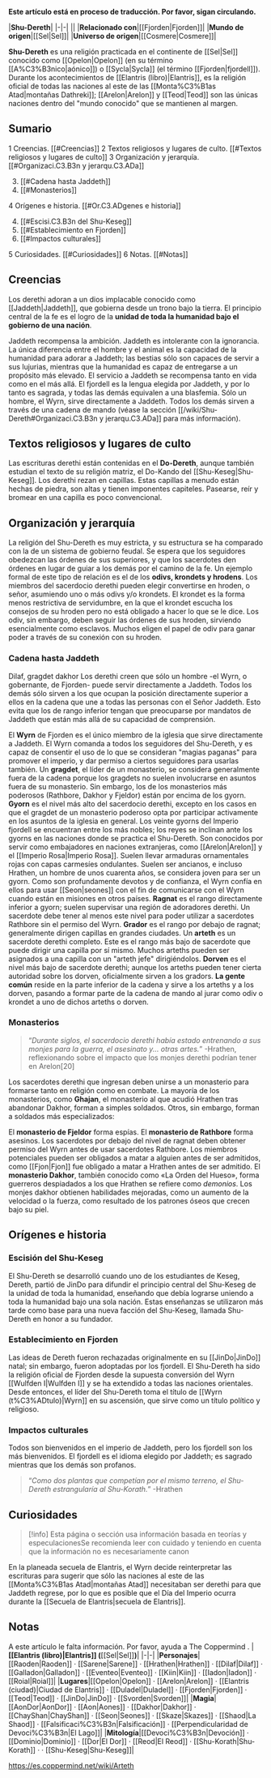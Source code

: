 **Este artículo está en proceso de traducción. Por favor, sigan circulando.**


|**Shu-Dereth**|
|-|-|
||
|**Relacionado con**|[[Fjorden\|Fjorden]]|
|**Mundo de origen**|[[Sel\|Sel]]|
|**Universo de origen**|[[Cosmere\|Cosmere]]|

**Shu-Dereth** es una religión practicada en el continente de [[Sel\|Sel]] conocido como [[Opelon\|Opelon]] (en su término [[A%C3%B3nico\|aónico]]) o [[Sycla\|Sycla]] (el término [[Fjorden\|fjordell]]). Durante los acontecimientos de [[Elantris (libro)\|Elantris]], es la religión oficial de todas las naciones al este de las [[Monta%C3%B1as Atad\|montañas Dathreki]]; [[Arelon\|Arelon]] y [[Teod\|Teod]] son las únicas naciones dentro del "mundo conocido" que se mantienen al margen. 

## Sumario

1 Creencias. [[#Creencias]] 
2 Textos religiosos y lugares de culto. [[#Textos religiosos y lugares de culto]] 
3 Organización y jerarquía. [[#Organizaci.C3.B3n y jerarqu.C3.ADa]] 

3. [[#Cadena hasta Jaddeth]] 
3. [[#Monasterios]] 


4 Orígenes e historia. [[#Or.C3.ADgenes e historia]] 

4. [[#Escisi.C3.B3n del Shu-Keseg]] 
4. [[#Establecimiento en Fjorden]] 
4. [[#Impactos culturales]] 


5 Curiosidades. [[#Curiosidades]] 
6 Notas. [[#Notas]] 


## Creencias
Los derethi adoran a un dios implacable conocido como [[Jaddeth\|Jaddeth]], que gobierna desde un trono bajo la tierra. El principio central de la fe es el logro de la **unidad de toda la humanidad bajo el gobierno de una nación**.






Jaddeth recompensa la ambición.
Jaddeth es intolerante con la ignorancia.
La única diferencia entre el hombre y el animal es la capacidad de la humanidad para adorar a Jaddeth; las bestias sólo son capaces de servir a sus lujurias, mientras que la humanidad es capaz de entregarse a un propósito más elevado.
El servicio a Jaddeth se recompensa tanto en vida como en el más allá.
El fjordell es la lengua elegida por Jaddeth, y por lo tanto es sagrada, y todas las demás equivalen a una blasfemia.
Sólo un hombre, el Wyrn, sirve directamente a Jaddeth. Todos los demás sirven a través de una cadena de mando (véase la sección [[/wiki/Shu-Dereth#Organizaci.C3.B3n y jerarqu.C3.ADa]] para más información).
## Textos religiosos y lugares de culto
Las escrituras derethi están contenidas en el **Do-Dereth**, aunque también estudian el texto de su religión matriz, el Do-Kando del [[Shu-Keseg\|Shu-Keseg]].
Los derethi rezan en capillas. Estas capillas a menudo están hechas de piedra, son altas y tienen imponentes capiteles. Pasearse, reír y bromear en una capilla es poco convencional.

## Organización y jerarquía
La religión del Shu-Dereth es muy estricta, y su estructura se ha comparado con la de un sistema de gobierno feudal. Se espera que los seguidores obedezcan las órdenes de sus superiores, y que los sacerdotes den órdenes en lugar de guiar a los demás por el camino de la fe.
Un ejemplo formal de este tipo de relación es el de los **odivs, krondets y hrodens**. Los miembros del sacerdocio derethi pueden elegir convertirse en hroden, o señor, asumiendo uno o más odivs y/o krondets. El krondet es la forma menos restrictiva de servidumbre, en la que el krondet escucha los consejos de su hroden pero no está obligado a hacer lo que se le dice. Los odiv, sin embargo, deben seguir las órdenes de sus hroden, sirviendo esencialmente como esclavos. Muchos eligen el papel de odiv para ganar poder a través de su conexión con su hroden.

### Cadena hasta Jaddeth
  Dilaf, gragdet dakhor
Los derethi creen que sólo un hombre -el Wyrn, o gobernante, de Fjorden- puede servir directamente a Jaddeth. Todos los demás sólo sirven a los que ocupan la posición directamente superior a ellos en la cadena que une a todas las personas con el Señor Jaddeth. Esto evita que los de rango inferior tengan que preocuparse por mandatos de Jaddeth que están más allá de su capacidad de comprensión.

El **Wyrn** de Fjorden es el único miembro de la iglesia que sirve directamente a Jaddeth. El Wyrn comanda a todos los seguidores del Shu-Dereth, y es capaz de consentir el uso de lo que se consideran "magias paganas" para promover el imperio, y dar permiso a ciertos seguidores para usarlas también.
Un **gragdet**, el líder de un monasterio, se considera generalmente fuera de la cadena porque los gragdets no suelen involucrarse en asuntos fuera de su monasterio. Sin embargo, los de los monasterios más poderosos (Rathbore, Dakhor y Fjeldor) están por encima de los gyorn.
**Gyorn** es el nivel más alto del sacerdocio derethi, excepto en los casos en que el gragdet de un monasterio poderoso opta por participar activamente en los asuntos de la iglesia en general. Los veinte gyorns del Imperio fjordell se encuentran entre los más nobles; los reyes se inclinan ante los gyorns en las naciones donde se practica el Shu-Dereth. Son conocidos por servir como embajadores en naciones extranjeras, como [[Arelon\|Arelon]] y el [[Imperio Rosa\|Imperio Rosa]]. Suelen llevar armaduras ornamentales rojas con capas carmesíes ondulantes. Suelen ser ancianos, e incluso Hrathen, un hombre de unos cuarenta años, se considera joven para ser un gyorn. Como son profundamente devotos y de confianza, el Wyrn confía en ellos para usar [[Seon\|seones]] con el fin de comunicarse con el Wyrn cuando están en misiones en otros países.
**Ragnat** es el rango directamente inferior a gyorn; suelen supervisar una región de adoradores derethi. Un sacerdote debe tener al menos este nivel para poder utilizar a sacerdotes Rathbore sin el permiso del Wyrn.
**Grador** es el rango por debajo de ragnat; generalmente dirigen capillas en grandes ciudades.
Un **arteth** es un sacerdote derethi completo. Este es el rango más bajo de sacerdote que puede dirigir una capilla por sí mismo. Muchos arteths pueden ser asignados a una capilla con un "arteth jefe" dirigiéndolos.
**Dorven** es el nivel más bajo de sacerdote derethi; aunque los arteths pueden tener cierta autoridad sobre los dorven, oficialmente sirven a los gradors.
**La gente común** reside en la parte inferior de la cadena y sirve a los arteths y a los dorven, pasando a formar parte de la cadena de mando al jurar como odiv o krondet a uno de dichos arteths o dorven.
### Monasterios
>“*Durante siglos, el sacerdocio derethi había estado entrenando a sus monjes para la guerra, el asesinato y... otras artes.*”
\-Hrathen, reflexionando sobre el impacto que los monjes derethi podrían tener en Arelon[20]


Los sacerdotes derethi que ingresan deben unirse a un monasterio para formarse tanto en religión como en combate. La mayoría de los monasterios, como **Ghajan**, el monasterio al que acudió Hrathen tras abandonar Dakhor, forman a simples soldados. Otros, sin embargo, forman a soldados más especializados:

El **monasterio de Fjeldor** forma espías.
El **monasterio de Rathbore** forma asesinos.
Los sacerdotes por debajo del nivel de ragnat deben obtener permiso del Wyrn antes de usar sacerdotes Rathbore.
Los miembros potenciales pueden ser obligados a matar a alguien antes de ser admitidos, como [[Fjon\|Fjon]] fue obligado a matar a Hrathen antes de ser admitido.
El **monasterio Dakhor**, también conocido como «La Orden del Hueso», forma guerreros despiadados a los que Hrathen se refiere como *demonios*. Los monjes dakhor obtienen habilidades mejoradas, como un aumento de la velocidad o la fuerza, como resultado de los patrones óseos que crecen bajo su piel.

## Orígenes e historia
### Escisión del Shu-Keseg
El Shu-Dereth se desarrolló cuando uno de los estudiantes de Keseg, Dereth, partió de JinDo para difundir el principio central del Shu-Keseg de la unidad de toda la humanidad, enseñando que debía lograrse uniendo a toda la humanidad bajo una sola nación. Estas enseñanzas se utilizaron más tarde como base para una nueva facción del Shu-Keseg, llamada Shu-Dereth en honor a su fundador.

### Establecimiento en Fjorden
Las ideas de Dereth fueron rechazadas originalmente en su [[JinDo\|JinDo]] natal; sin embargo, fueron adoptadas por los fjordell. El Shu-Dereth ha sido la religión oficial de Fjorden desde la supuesta conversión del Wyrn [[Wulfden I\|Wulfden I]] y se ha extendido a todas las naciones orientales. Desde entonces, el líder del Shu-Dereth toma el título de [[Wyrn (t%C3%ADtulo)\|Wyrn]] en su ascensión, que sirve como un título político y religioso.

### Impactos culturales

Todos son bienvenidos en el imperio de Jaddeth, pero los fjordell son los más bienvenidos.
El fjordell es el idioma elegido por Jaddeth; es sagrado mientras que los demás son profanos.
>“*Como dos plantas que competían por el mismo terreno, el Shu-Dereth estrangularía al Shu-Korath.*”
\-Hrathen



## Curiosidades
> [!info] Esta página o sección usa información basada en teorías y especulacionesSe recomienda leer con cuidado y teniendo en cuenta que la información no es necesariamente canon

En la planeada secuela de Elantris, el Wyrn decide reinterpretar las escrituras para sugerir que sólo las naciones al este de las [[Monta%C3%B1as Atad\|montañas Atad]] necesitaban ser derethi para que Jaddeth regrese, por lo que es posible que el Día del Imperio ocurra durante la [[Secuela de Elantris\|secuela de Elantris]].
## Notas

A este artículo le falta información. Por favor, ayuda a The Coppermind .
|**[[Elantris (libro)\|Elantris]] (**[[Sel\|Sel]]**)**|
|-|-|
|**Personajes**|[[Raoden\|Raoden]] · [[Sarene\|Sarene]] · [[Hrathen\|Hrathen]] · [[Dilaf\|Dilaf]] · [[Galladon\|Galladon]] · [[Eventeo\|Eventeo]] · [[Kiin\|Kiin]] · [[Iadon\|Iadon]] · [[Roial\|Roial]]|
|**Lugares**|[[Opelon\|Opelon]] · [[Arelon\|Arelon]] · [[Elantris (ciudad)\|Ciudad de Elantris]] · [[Duladel\|Duladel]] · [[Fjorden\|Fjorden]] · [[Teod\|Teod]] · [[JinDo\|JinDo]] · [[Svorden\|Svorden]]|
|**Magia**|[[AonDor\|AonDor]] · [[Aon\|Aones]] · [[Dakhor\|Dakhor]] · [[ChayShan\|ChayShan]] · [[Seon\|Seones]] · [[Skaze\|Skazes]] · [[Shaod\|La Shaod]] · [[Falsificaci%C3%B3n\|Falsificación]] · [[Perpendicularidad de Devoci%C3%B3n\|El Lago]]|
|**Mitología**|[[Devoci%C3%B3n\|Devoción]] · [[Dominio\|Dominio]] · [[Dor\|El Dor]] · [[Reod\|El Reod]] · [[Shu-Korath\|Shu-Korath]] ·  · [[Shu-Keseg\|Shu-Keseg]]|



https://es.coppermind.net/wiki/Arteth